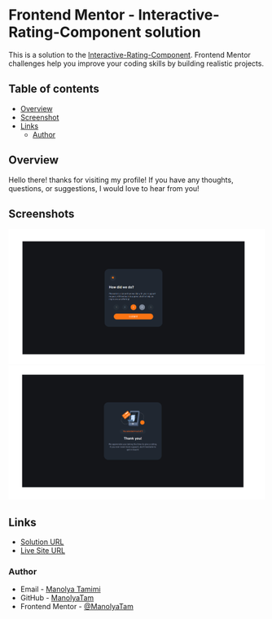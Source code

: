 # Frontend Mentor - Interactive-Rating-Component solution

This is a solution to the [Interactive-Rating-Component](https://www.frontendmentor.io/challenges/interactive-rating-component-koxpeBUmI). Frontend Mentor challenges help you improve your coding skills by building realistic projects. 

## Table of contents

- [Overview](#overview)
- [Screenshot](#screenshot)
- [Links](#links)
  - [Author](#author)

## Overview
  Hello there!
  thanks for visiting my profile!
  If you have any thoughts, questions, or suggestions, I would love to hear from you!

## Screenshots

![Desktop form page (result)](./result/page1_result.png)
![Desktop submition page (result)](./result/page2_result.png)

## Links

  - [Solution URL](https://github.com/ManolyaTam/Interactive-Rating-Component)
  - [Live Site URL](https://manolyatam.github.io/Interactive-Rating-Component/)


### Author
  - Email - [Manolya Tamimi](tamimimanolya@gmail.com)
  - GitHub - [ManolyaTam](https://github.com/ManolyaTam/)
  - Frontend Mentor - [@ManolyaTam](https://www.frontendmentor.io/profile/ManolyaTam)
